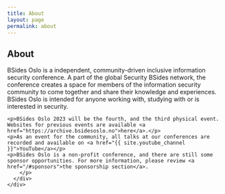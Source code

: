 ```yaml
---
title: About
layout: page
permalink: about
---
```

<section id="about">
  <div class="container">
    <div class="row">
      <div class="col-lg-12 text-center">
        <h2 class="section-heading">About</h2>
      </div>
      <div class="col-lg-8 col-lg-offset-2 text-left text-muted">
        <p>BSides Oslo is a independent, community-driven inclusive information security conference. A part of the global Security BSides network, the conference creates a space for members of the information security community to come together and share their knowledge and experiences. BSides Oslo is intended for anyone working with, studying with or is interested in security.</p>

	<p>BSides Oslo 2023 will be the fourth, and the third physical event. Websites for previous events are available <a href="https://archive.bsidesoslo.no">here</a>.</p>
	<p>As an event for the community, all talks at our conferences are recorded and available on <a href="{{ site.youtube_channel }}">YouTube</a></p>
	<p>BSides Oslo is a non-profit conference, and there are still some sponsor opportunities. For more information, please review <a href="/#sponsors">the sponsorship section</a>.
        </p>
      </div>
    </div>
  </div>
</section>